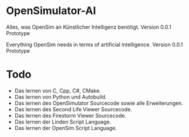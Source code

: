 # OpenSimulator-AI
Alles, was OpenSim an Künstlicher Intelligenz benötigt. Version 0.0.1 Prototype

Everything OpenSim needs in terms of artificial intelligence. Version 0.0.1 Prototype

# Todo
* Das lernen von C, Cpp, C#, CMake.
* Das lernen von Python und Autobuild.
* Das lernen des OpenSimulator Sourcecode sowie alle Erweiterungen.
* Das lernen des Second Life Viewer Sourcecode.
* Das lernen des Firestorm Viewer Sourcecode.
* Das lernen der Linden Script Language.
* Das lernen der OpenSim Script Language.
